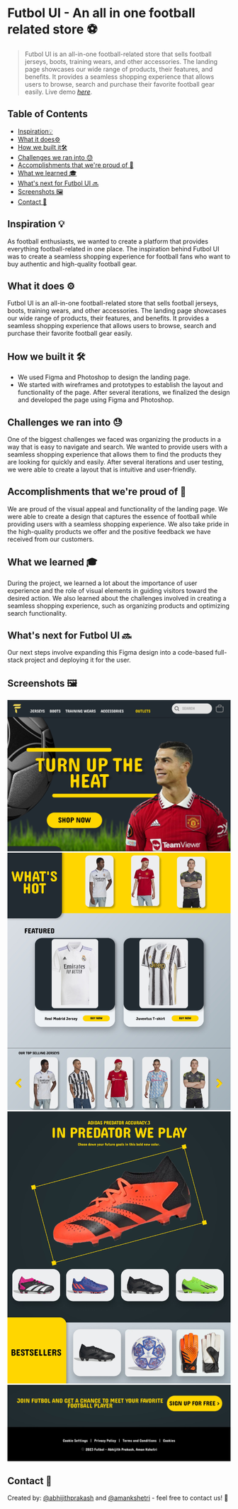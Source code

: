 # Futbol UI - An all in one football related store ⚽
> Futbol UI is an all-in-one football-related store that sells football jerseys, boots, training wears, and other accessories. The landing page showcases our wide range of products, their features, and benefits. It provides a seamless shopping experience that allows users to browse, search and purchase their favorite football gear easily.
> Live demo [_here_](https://www.figma.com/file/5xxyS8WMesfHP4hm2wkJCH/UI-timate?type=design&node-id=0%3A1&t=GJRVFDnRkjuH9bvU-1). <!-- Project Link -->

## Table of Contents
* [Inspiration💡](#inspiration)
* [What it does⚙️](#what_it_does)
* [How we built it🛠️](#built)
* [Challenges we ran into 😓](#challenges)
* [Accomplishments that we're proud of 🏅](#accomplishments)
* [What we learned 🎓](#learning)
* [What's next for Futbol UI 🔜](#what-next)
* [Screenshots 🖼️](#screenshots)
* [Contact 📩](#contact)
<!-- * [License](#license) -->

## Inspiration 💡
As football enthusiasts, we wanted to create a platform that provides everything football-related in one place. The inspiration behind Futbol UI was to create a seamless shopping experience for football fans who want to buy authentic and high-quality football gear.


## What it does ⚙️
Futbol UI is an all-in-one football-related store that sells football jerseys, boots, training wears, and other accessories. The landing page showcases our wide range of products, their features, and benefits. It provides a seamless shopping experience that allows users to browse, search and purchase their favorite football gear easily.


## How we built it 🛠️
- We used Figma and Photoshop to design the landing page. 
- We started with wireframes and prototypes to establish the layout and functionality of the page. After several iterations, we finalized the design and developed the page using Figma and Photoshop.


## Challenges we ran into 😓
One of the biggest challenges we faced was organizing the products in a way that is easy to navigate and search. We wanted to provide users with a seamless shopping experience that allows them to find the products they are looking for quickly and easily. After several iterations and user testing, we were able to create a layout that is intuitive and user-friendly.


## Accomplishments that we're proud of 🏅
We are proud of the visual appeal and functionality of the landing page. We were able to create a design that captures the essence of football while providing users with a seamless shopping experience. We also take pride in the high-quality products we offer and the positive feedback we have received from our customers.


## What we learned 🎓
During the project, we learned a lot about the importance of user experience and the role of visual elements in guiding visitors toward the desired action. We also learned about the challenges involved in creating a seamless shopping experience, such as organizing products and optimizing search functionality.


## What's next for Futbol UI 🔜
Our next steps involve expanding this Figma design into a code-based full-stack project and deploying it for the user.


## Screenshots 🖼️
![Cover](./img/cover.jpg)
![Main1](./img/main1.jpg)
![Main1](./img/main2.jpg)
![Main1](./img/footer.jpg)


## Contact 📩
Created by: [@abhijithprakash](https://www.linkedin.com/in/abhijithprakash2003/) and [@amankshetri](https://www.linkedin.com/in/amankshetri/) - feel free to contact us! 🙂
